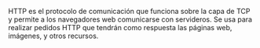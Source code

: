 HTTP es el protocolo de comunicación que funciona sobre la capa de TCP y permite a los navegadores web comunicarse con servideros. Se usa para realizar pedidos HTTP que tendrán como respuesta las páginas web, imágenes, y otros recursos.